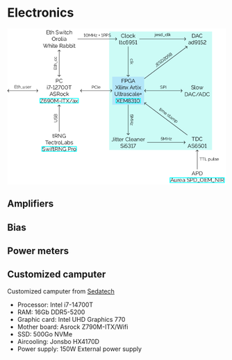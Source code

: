 # Electronics


![overview](pics/chip_system.png)

## Amplifiers

## Bias

## Power meters

## Customized camputer
Customized camputer from [Sedatech](https://www.sedatech.net/)
- Processor:  Intel i7-14700T
- RAM: 16Gb DDR5-5200
- Graphic card: Intel UHD Graphics 770
- Mother board: Asrock Z790M-ITX/Wifi
- SSD: 500Go NVMe
- Aircooling: Jonsbo HX4170D
- Power supply: 150W External power supply

